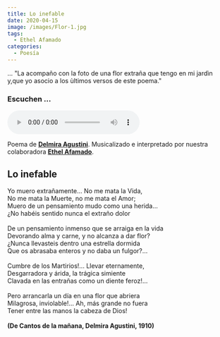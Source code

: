 ```yaml
---
title: Lo inefable
date: 2020-04-15
image: /images/Flor-1.jpg
tags:
  - Ethel Afamado
categories:
  - Poesía
---
```

... "La acompaño con la foto de una flor extraña que tengo en mi jardìn y,que yo asocio a los ùltimos versos de este poema."
<!-- more -->
### Escuchen ...
<audio controls>
  <source src="/audio/11- Lo Inefable Delmira Agustini.ok.mp3" type="audio/mpeg">
  Your browser does not support the audio element.
</audio>

Poema de [**Delmira Agustini**](https://es.wikipedia.org/wiki/Delmira_Agustini). Musicalizado e interpretado por nuestra colaboradora [**Ethel Afamado**](https://es.wikipedia.org/wiki/Ethel_Afamado).


## Lo inefable

Yo muero extrañamente... No me mata la Vida,<br/>
No me mata la Muerte, no me mata el Amor;<br/>
Muero de un pensamiento mudo como una herida...<br/>
¿No habéis sentido nunca el extraño dolor<br/>
<br/>
De un pensamiento inmenso que se arraiga en la vida<br/>
Devorando alma y carne, y no alcanza a dar flor?<br/>
¿Nunca llevasteis dentro una estrella dormida<br/>
Que os abrasaba enteros y no daba un fulgor?...<br/>
<br/>
Cumbre de los Martirios!... Llevar eternamente,<br/>
Desgarradora y árida, la trágica simiente<br/>
Clavada en las entrañas como un diente feroz!...<br/>
<br/>
Pero arrancarla un día en una flor que abriera<br/>
Milagrosa, inviolable!... Ah, más grande no fuera<br/>
Tener entre las manos la cabeza de Dios!<br/>
<br/>
**(De Cantos de la mañana, Delmira Agustini, 1910)**
